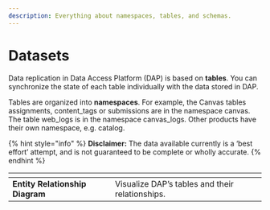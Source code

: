 ```yaml
---
description: Everything about namespaces, tables, and schemas.
---
```


# Datasets

Data replication in Data Access Platform (DAP) is based on **tables**. You can synchronize the state of each table individually with the data stored in DAP.

Tables are organized into **namespaces**. For example, the Canvas tables assignments, content\_tags or submissions are in the namespace canvas. The table web\_logs is in the namespace canvas\_logs. Other products have their own namespace, e.g. catalog.

{% hint style="info" %}
**Disclaimer:** The data available currently is a ‘best effort’ attempt, and is not guaranteed to be complete or wholly accurate.
{% endhint %}

<table data-card-size="large" data-view="cards"><thead><tr><th></th><th></th></tr></thead><tbody><tr><td><strong>Entity Relationship Diagram</strong></td><td>Visualize DAP’s tables and their relationships.</td></tr></tbody></table>

